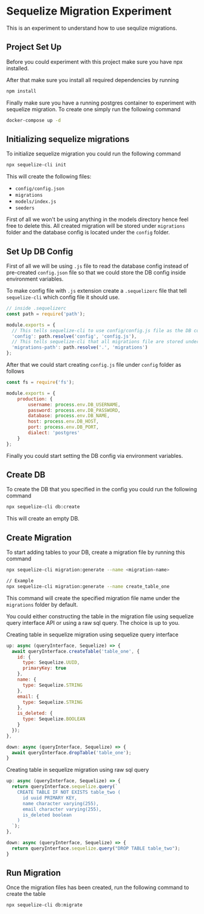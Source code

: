 # Sequelize Migration Experiment

This is an experiment to understand how to use sequlize migrations.

## Project Set Up

Before you could experiment with this project make sure you have npx installed.

After that make sure you install all required dependencies by running

```sh
npm install
```

Finally make sure you have a running postgres container to experiment with sequelize migration. To create one simply run the following command

```sh
docker-compose up -d
```

## Initializing sequelize migrations

To initialize sequelize migration you could run the following command

```sh
npx sequelize-cli init
```

This will create the following files:
  * `config/config.json`
  * `migrations`
  * `models/index.js`
  * `seeders`

First of all we won't be using anything in the models directory hence feel free to delete this. All created migration will be stored under `migrations` folder and the database config is located under the `config` folder. 

## Set Up DB Config

First of all we will be using `.js` file to read the database config instead of pre-created `config.json` file so that we could store the DB config inside environment variables. 

To make config file with `.js` extension create a `.sequelizerc` file that tell `sequelize-cli` which config file it should use.

```js
// inside .sequelizerc
const path = require('path');

module.exports = {
  // This tells sequelize-cli to use config/config.js file as the DB config
  'config': path.resolve('config', 'config.js'),
  // This tells sequelize-cli that all migrations file are stored under ./migrations/ directory
  'migrations-path': path.resolve('.', 'migrations')
};
```

After that we could start creating `config.js` file under `config` folder as follows

```js
const fs = require('fs');

module.exports = {
    production: {
        username: process.env.DB_USERNAME,
        password: process.env.DB_PASSWORD,
        database: process.env.DB_NAME,
        host: process.env.DB_HOST,
        port: process.env.DB_PORT,
        dialect: 'postgres'
    }
};
```

Finally you could start setting the DB config via environment variables.

## Create DB

To create the DB that you specified in the config you could run the following command

```sh
npx sequelize-cli db:create
```

This will create an empty DB.

## Create Migration

To start adding tables to your DB, create a migration file by running this command

```sh
npx sequelize-cli migration:generate --name <migration-name>

// Example
npx sequelize-cli migration:generate --name create_table_one
```

This command will create the specified migration file name under the `migrations` folder by default.

You could either constructing the table in the migration file using sequelize query interface API or using a raw sql query. The choice is up to you.

Creating table in sequelize migration using sequelize query interface

```js
up: async (queryInterface, Sequelize) => {
  await queryInterface.createTable('table_one', {
    id: {
      type: Sequelize.UUID,
      primaryKey: true
    },
    name: {
      type: Sequelize.STRING
    },
    email: {
      type: Sequelize.STRING
    },
    is_deleted: {
      type: Sequelize.BOOLEAN
    }
  });
},

down: async (queryInterface, Sequelize) => {
  await queryInterface.dropTable('table_one');
}
```

Creating table in sequelize migration using raw sql query

```js
up: async (queryInterface, Sequelize) => {
  return queryInterface.sequelize.query(`
    CREATE TABLE IF NOT EXISTS table_two (
      id uuid PRIMARY KEY,
      name character varying(255),
      email character varying(255),
      is_deleted boolean
    )
  `);
},

down: async (queryInterface, Sequelize) => {
  return queryInterface.sequelize.query("DROP TABLE table_two");
}
```

## Run Migration

Once the migration files has been created, run the following command to create the table

```sh
npx sequelize-cli db:migrate
```
